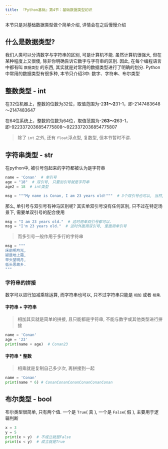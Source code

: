 ```yaml
---
title: 『Python基础』第4节：基础数据类型初识
---
```


本节只是对基础数据类型做个简单介绍, 详情会在之后慢慢介绍

## 什么是数据类型?

  我们人类可以分清数字与字符串的区别, 可是计算机不能. 虽然计算机很强大, 但在某种程度上又很傻, 除非你明确告诉它数字与字符串的区别.
  因此, 在每个编程语言中都有叫 `数据类型` 的东西, 其实就是对常用的数据类型进行了明确的划分. 
  Python中常用的数据类型有很多种, 本节只介绍3中: 数字、字符串、布尔类型

## 整数类型 - int

在32位机器上，整数的位数为32位，取值范围为-2**31～2**31-1，即-2147483648～2147483647

在64位系统上，整数的位数为64位，取值范围为-2**63～2**63-1，即-9223372036854775808～9223372036854775807

> 除了 `int` 之外, 还有 `float`浮点型, 复数型, 但本节暂时不讲.

## 字符串类型 - str

在python中, 被引号包起来的字符都被认为是字符串

```python
name = 'Conan'  # 单引号
age = "18"  # 双引号, 只要加引号就是字符串
age2 = 18  # int类型

msg = """My name is Conan, I am 23 years old!"""  # 3个双引号也可以, 当然, 3个单引号也是一样的

```

那么, 单引号与双引号有神马区别呢? 其实单双引号没有任何区别, 只不过在特定场景下, 需要单双引号的配合使用

```python
msg = "I am 23 years old."  # 这时用单双引号都可以.
msg = "I'm 23 years old."  # 这时外面用双引号, 里面用单引号

```

> 而多引号一般作用于多行的字符串

```python
msg = """
床前明月光,
疑是地上霜,
举头望明月,
低头思故乡.
"""
```

### 字符串的拼接

数字可以进行加减乘除运算, 而字符串也可以, 只不过字符串只能是 `相加` 或者 `相乘`.

#### 字符串 + 字符串

> 相加其实就是简单的拼接, 且只能都是字符串, 不能与数字或其他类型进行拼接

```python
name = 'Conan'
age = '23'
print(name + age)  # Conan23
```

#### 字符串 * 整数

> 相乘就是复制自己多少次, 再拼接到一起

```python
name = 'Conan'
print(name * 6) # ConanConanConanConanConanConan

```

## 布尔类型 - bool

布尔类型很简单, 只有两个值. 一个是 `True`( 真 ), 一个是 `False`( 假 ), 主要用于逻辑判断

```python
x = 3
y = 5
print(x > y)  # 不成立就是False
print(x < y)  # 成立就是True

```

